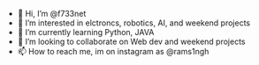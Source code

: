 - 👋 Hi, I’m @f733net
- 👀 I’m interested in elctroncs, robotics, AI, and weekend projects 
- 🌱 I’m currently learning Python, JAVA
- 💞️ I’m looking to collaborate on Web dev and weekend projects
- 📫 How to reach me, im on instagram as @rams1ngh

<!---
f733net/f733net is a ✨ special ✨ repository because its `README.md` (this file) appears on your GitHub profile.
You can click the Preview link to take a look at your changes.
--->

